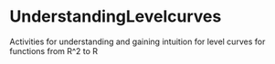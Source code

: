 # UnderstandingLevelcurves
Activities for understanding and gaining intuition for level curves for functions from R^2 to R
